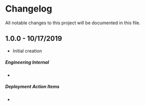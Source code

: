 # Changelog

All notable changes to this project will be documented in this file.

## 1.0.0 - 10/17/2019

-   Initial creation

##### Engineering Internal

-   

##### Deployment Action Items

-   
